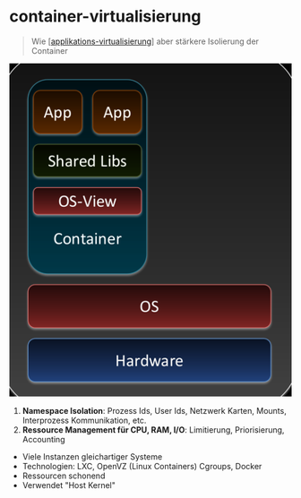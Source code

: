 # container-virtualisierung

> Wie [[applikations-virtualisierung]] aber stärkere Isolierung der Container

![](./attachments/container-virt.png)

1. **Namespace Isolation**: Prozess Ids, User Ids, Netzwerk Karten, Mounts, Interprozess Kommunikation, etc.
2. **Ressource Management für CPU, RAM, I/O**: Limitierung, Priorisierung, Accounting

- Viele Instanzen gleichartiger Systeme
- Technologien: LXC, OpenVZ (Linux Containers) Cgroups, Docker
- Ressourcen schonend
- Verwendet "Host Kernel"

[//begin]: # "Autogenerated link references for markdown compatibility"
[applikations-virtualisierung]: applikations-virtualisierung.md "applikations-virtualisierung"
[//end]: # "Autogenerated link references"
